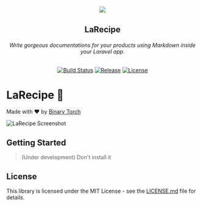 

<h6 align="center">
    <img src="https://larecipe.binarytorch.com.my/images/logo.png"/>
</h6>

<h2 align="center">
    LaRecipe
</h2>


<h6 align="center">
    Write gorgeous documentations for your products using Markdown inside your Laravel app.
</h6>
    

<p align="center">
<a href="https://travis-ci.com/saleem-hadad/LaRecipe"><img src="https://travis-ci.com/saleem-hadad/LaRecipe.svg" alt="Build Status"></a>
<a href="https://github.com/saleem-hadad/LaRecipe"><img src="https://img.shields.io/github/release/saleem-hadad/LaRecipe.svg" alt="Release"></a>
<a href="https://github.com/saleem-hadad/LaRecipe"><img src="https://poser.pugx.org/laravel/framework/license.svg" alt="License"></a>
</p>


# LaRecipe 🍪

Made with ❤️ by [Binary Torch](http://binary-torch.com/)

![LaRecipe Screenshot](https://larecipe.binarytorch.com.my/images/ss.png)

## Getting Started

> (Under development) Don't install it


## License

This library is licensed under the MIT License - see the [LICENSE.md](LICENSE) file for details.
